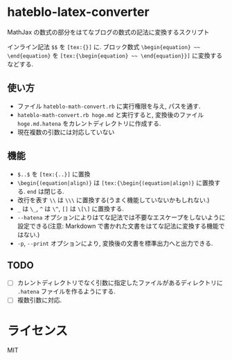 # hateblo-latex-converter

MathJax の数式の部分をはてなブログの数式の記法に変換するスクリプト

インライン記法 `$$` を `[tex:{}]` に. ブロック数式 `\begin{equation} ~~ \end{equation}` を `[tex:{\begin{equation} ~~ \end{equation}}]` に変換するなどする.

## 使い方

* ファイル `hateblo-math-convert.rb` に実行権限を与え, パスを通す.
* `hateblo-math-convert.rb hoge.md` と実行すると, 変換後のファイル `hoge.md.hatena` をカレントディレクトリに作成する.
 * 現在複数の引数には対応していない

## 機能

* `$..$` を `[tex:{..}]` に置換
* `\begin{(equation|align)}` は `[tex:{\begin{(equation|align)}` に置換する. `end` は閉じる.
* 改行を表す `\\` は `\\\` に置換する(うまく機能していないかもしれない.)
* `_` は `\_`, `^` は `\^`, `[]` は `\[\]` に置換する.
* `--hatena` オプションによりはてな記法では不要なエスケープをしないように設定できる(注意: Markdown で書かれた文書をはてな記法に変換する機能ではない.)
* `-p`, `--print` オプションにより, 変換後の文書を標準出力へと出力できる.

## TODO

- [ ] カレントディレクトリでなく引数に指定したファイルがあるディレクトリに `.hatena` ファイルを作るようにする.
- [ ] 複数引数に対応.

# ライセンス

MIT
